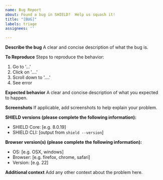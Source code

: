 ```yaml
---
name: Bug Report
about: Found a bug in SHIELD?  Help us squash it!
title: "[BUG]"
labels: triage
assignees: ''

---
```


**Describe the bug**
A clear and concise description of what the bug is.

**To Reproduce**
Steps to reproduce the behavior:
1. Go to '...'
2. Click on '....'
3. Scroll down to '....'
4. See error

**Expected behavior**
A clear and concise description of what you expected to happen.

**Screenshots**
If applicable, add screenshots to help explain your problem.

**SHIELD versions (please complete the following information):**
 - SHIELD Core: [e.g. 8.0.19]
 - SHIELD CLI: [output from `shield --version`]

**Browser version(s) (please complete the following information):**
 - OS: [e.g. OSX, windows]
 - Browser: [e.g. firefox, chrome, safari]
 - Version: [e.g. 22]

**Additional context**
Add any other context about the problem here.
